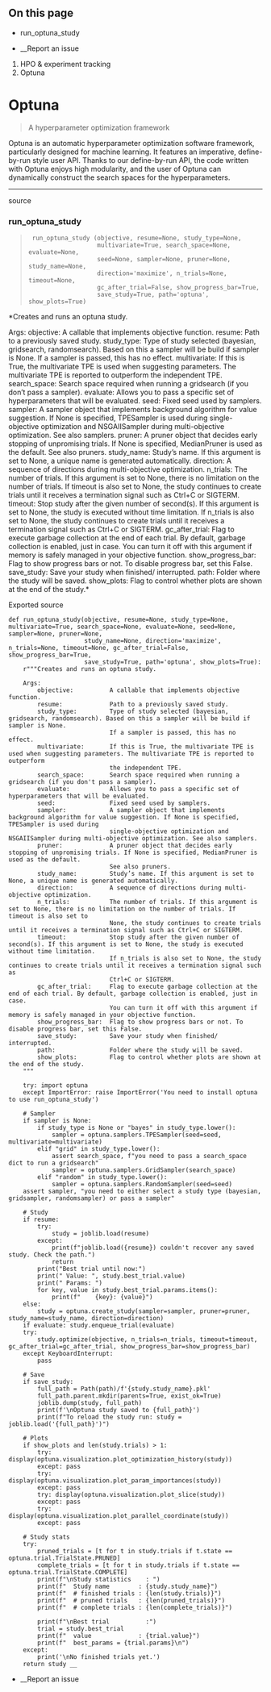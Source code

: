 ## On this page

  * run_optuna_study



  * __Report an issue



  1. HPO & experiment tracking
  2. Optuna



# Optuna

> A hyperparameter optimization framework

Optuna is an automatic hyperparameter optimization software framework, particularly designed for machine learning. It features an imperative, define-by-run style user API. Thanks to our define-by-run API, the code written with Optuna enjoys high modularity, and the user of Optuna can dynamically construct the search spaces for the hyperparameters.

* * *

source

### run_optuna_study

> 
>      run_optuna_study (objective, resume=None, study_type=None,
>                        multivariate=True, search_space=None, evaluate=None,
>                        seed=None, sampler=None, pruner=None, study_name=None,
>                        direction='maximize', n_trials=None, timeout=None,
>                        gc_after_trial=False, show_progress_bar=True,
>                        save_study=True, path='optuna', show_plots=True)

*Creates and runs an optuna study.

Args: objective: A callable that implements objective function. resume: Path to a previously saved study. study_type: Type of study selected (bayesian, gridsearch, randomsearch). Based on this a sampler will be build if sampler is None. If a sampler is passed, this has no effect. multivariate: If this is True, the multivariate TPE is used when suggesting parameters. The multivariate TPE is reported to outperform the independent TPE. search_space: Search space required when running a gridsearch (if you don’t pass a sampler). evaluate: Allows you to pass a specific set of hyperparameters that will be evaluated. seed: Fixed seed used by samplers. sampler: A sampler object that implements background algorithm for value suggestion. If None is specified, TPESampler is used during single-objective optimization and NSGAIISampler during multi-objective optimization. See also samplers. pruner: A pruner object that decides early stopping of unpromising trials. If None is specified, MedianPruner is used as the default. See also pruners. study_name: Study’s name. If this argument is set to None, a unique name is generated automatically. direction: A sequence of directions during multi-objective optimization. n_trials: The number of trials. If this argument is set to None, there is no limitation on the number of trials. If timeout is also set to None, the study continues to create trials until it receives a termination signal such as Ctrl+C or SIGTERM. timeout: Stop study after the given number of second(s). If this argument is set to None, the study is executed without time limitation. If n_trials is also set to None, the study continues to create trials until it receives a termination signal such as Ctrl+C or SIGTERM. gc_after_trial: Flag to execute garbage collection at the end of each trial. By default, garbage collection is enabled, just in case. You can turn it off with this argument if memory is safely managed in your objective function. show_progress_bar: Flag to show progress bars or not. To disable progress bar, set this False. save_study: Save your study when finished/ interrupted. path: Folder where the study will be saved. show_plots: Flag to control whether plots are shown at the end of the study.*

Exported source
    
    
    def run_optuna_study(objective, resume=None, study_type=None, multivariate=True, search_space=None, evaluate=None, seed=None, sampler=None, pruner=None, 
                         study_name=None, direction='maximize', n_trials=None, timeout=None, gc_after_trial=False, show_progress_bar=True, 
                         save_study=True, path='optuna', show_plots=True):
        r"""Creates and runs an optuna study.
    
        Args: 
            objective:          A callable that implements objective function.
            resume:             Path to a previously saved study.
            study_type:         Type of study selected (bayesian, gridsearch, randomsearch). Based on this a sampler will be build if sampler is None. 
                                If a sampler is passed, this has no effect.
            multivariate:       If this is True, the multivariate TPE is used when suggesting parameters. The multivariate TPE is reported to outperform 
                                the independent TPE.
            search_space:       Search space required when running a gridsearch (if you don't pass a sampler).
            evaluate:           Allows you to pass a specific set of hyperparameters that will be evaluated.
            seed:               Fixed seed used by samplers.
            sampler:            A sampler object that implements background algorithm for value suggestion. If None is specified, TPESampler is used during 
                                single-objective optimization and NSGAIISampler during multi-objective optimization. See also samplers.
            pruner:             A pruner object that decides early stopping of unpromising trials. If None is specified, MedianPruner is used as the default. 
                                See also pruners.
            study_name:         Study’s name. If this argument is set to None, a unique name is generated automatically.
            direction:          A sequence of directions during multi-objective optimization.
            n_trials:           The number of trials. If this argument is set to None, there is no limitation on the number of trials. If timeout is also set to 
                                None, the study continues to create trials until it receives a termination signal such as Ctrl+C or SIGTERM.
            timeout:            Stop study after the given number of second(s). If this argument is set to None, the study is executed without time limitation. 
                                If n_trials is also set to None, the study continues to create trials until it receives a termination signal such as 
                                Ctrl+C or SIGTERM.
            gc_after_trial:     Flag to execute garbage collection at the end of each trial. By default, garbage collection is enabled, just in case. 
                                You can turn it off with this argument if memory is safely managed in your objective function.
            show_progress_bar:  Flag to show progress bars or not. To disable progress bar, set this False.
            save_study:         Save your study when finished/ interrupted.
            path:               Folder where the study will be saved.
            show_plots:         Flag to control whether plots are shown at the end of the study.
        """
        
        try: import optuna
        except ImportError: raise ImportError('You need to install optuna to use run_optuna_study')
    
        # Sampler
        if sampler is None:
            if study_type is None or "bayes" in study_type.lower(): 
                sampler = optuna.samplers.TPESampler(seed=seed, multivariate=multivariate)
            elif "grid" in study_type.lower():
                assert search_space, f"you need to pass a search_space dict to run a gridsearch"
                sampler = optuna.samplers.GridSampler(search_space)
            elif "random" in study_type.lower(): 
                sampler = optuna.samplers.RandomSampler(seed=seed)
        assert sampler, "you need to either select a study type (bayesian, gridsampler, randomsampler) or pass a sampler"
    
        # Study
        if resume: 
            try:
                study = joblib.load(resume)
            except: 
                print(f"joblib.load({resume}) couldn't recover any saved study. Check the path.")
                return
            print("Best trial until now:")
            print(" Value: ", study.best_trial.value)
            print(" Params: ")
            for key, value in study.best_trial.params.items():
                print(f"    {key}: {value}")
        else: 
            study = optuna.create_study(sampler=sampler, pruner=pruner, study_name=study_name, direction=direction)
        if evaluate: study.enqueue_trial(evaluate)
        try:
            study.optimize(objective, n_trials=n_trials, timeout=timeout, gc_after_trial=gc_after_trial, show_progress_bar=show_progress_bar)
        except KeyboardInterrupt:
            pass
    
        # Save
        if save_study:
            full_path = Path(path)/f'{study.study_name}.pkl'
            full_path.parent.mkdir(parents=True, exist_ok=True)
            joblib.dump(study, full_path)
            print(f'\nOptuna study saved to {full_path}')
            print(f"To reload the study run: study = joblib.load('{full_path}')")
    
        # Plots
        if show_plots and len(study.trials) > 1:
            try: display(optuna.visualization.plot_optimization_history(study))
            except: pass
            try: display(optuna.visualization.plot_param_importances(study))
            except: pass
            try: display(optuna.visualization.plot_slice(study))
            except: pass
            try: display(optuna.visualization.plot_parallel_coordinate(study))
            except: pass
    
        # Study stats
        try:
            pruned_trials = [t for t in study.trials if t.state == optuna.trial.TrialState.PRUNED]
            complete_trials = [t for t in study.trials if t.state == optuna.trial.TrialState.COMPLETE]
            print(f"\nStudy statistics    : ")
            print(f"  Study name        : {study.study_name}")
            print(f"  # finished trials : {len(study.trials)}")
            print(f"  # pruned trials   : {len(pruned_trials)}")
            print(f"  # complete trials : {len(complete_trials)}")
            
            print(f"\nBest trial          :")
            trial = study.best_trial
            print(f"  value             : {trial.value}")
            print(f"  best_params = {trial.params}\n")
        except:
            print('\nNo finished trials yet.')
        return study __

  * __Report an issue


